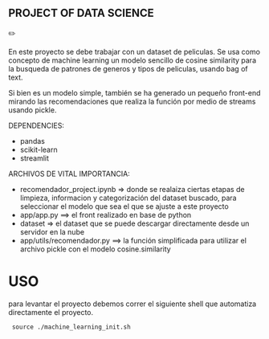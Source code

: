 ## PROJECT OF DATA SCIENCE

:pencil2:

En este proyecto se debe trabajar con un dataset de peliculas.
Se usa como concepto de machine learning un modelo sencillo de cosine similarity para la busqueda de patrones de generos y tipos de peliculas, usando bag of text.

Si bien es un modelo simple, también se ha generado un pequeño front-end mirando las recomendaciones que realiza la función por medio de streams usando pickle.

DEPENDENCIES:

-   pandas
-   scikit-learn
-   streamlit

ARCHIVOS DE VITAL IMPORTANCIA:

-   recomendador_project.ipynb => donde se realaiza ciertas etapas de limpieza, informacion y categorización del dataset buscado, para seleccionar el modelo que sea el que se ajuste a este proyecto
-   app/app.py ==> el front realizado en base de python
-   dataset => el dataset que se puede descargar directamente desde un servidor en la nube
-   app/utils/recomendador.py ==> la función simplificada para utilizar el archivo pickle con el modelo cosine.similarity

# USO

para levantar el proyecto debemos correr el siguiente shell que automatiza directamente el proyecto.

```
 source ./machine_learning_init.sh

```

